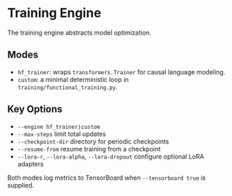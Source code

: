 # Training Engine

The training engine abstracts model optimization.

## Modes
- `hf_trainer`: wraps `transformers.Trainer` for causal language modeling.
- `custom`: a minimal deterministic loop in `training/functional_training.py`.

## Key Options
- `--engine hf_trainer|custom`
- `--max-steps` limit total updates
- `--checkpoint-dir` directory for periodic checkpoints
- `--resume-from` resume training from a checkpoint
- `--lora-r`, `--lora-alpha`, `--lora-dropout` configure optional LoRA adapters

Both modes log metrics to TensorBoard when `--tensorboard true` is supplied.
